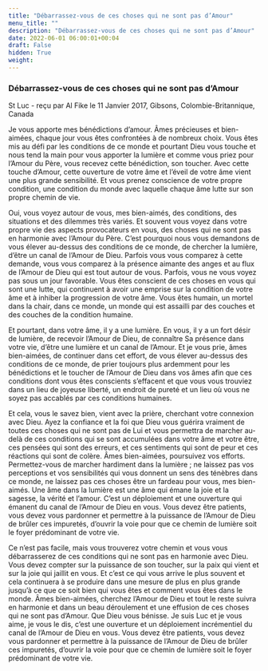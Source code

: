 ```yaml
---
title: "Débarrassez-vous de ces choses qui ne sont pas d’Amour"
menu_title: ""
description: "Débarrassez-vous de ces choses qui ne sont pas d’Amour"
date: 2022-06-01 06:00:01+00:04
draft: False
hidden: True
weight:
---
```

### Débarrassez-vous de ces choses qui ne sont pas d’Amour

St Luc - reçu par Al Fike le 11 Janvier 2017, Gibsons, Colombie-Britannique, Canada

Je vous apporte mes bénédictions d’amour. Âmes précieuses et bien-aimées, chaque jour vous êtes confrontées à de nombreux choix. Vous êtes mis au défi par les conditions de ce monde et pourtant Dieu vous touche et nous tend la main pour vous apporter la lumière et comme vous priez pour l’Amour du Père, vous recevez cette bénédiction, son toucher. Avec cette touche d’Amour, cette ouverture de votre âme et l’éveil de votre âme vient une plus grande sensibilité. Et vous prenez conscience de votre propre condition, une condition du monde avec laquelle chaque âme lutte sur son propre chemin de vie.

Oui, vous voyez autour de vous, mes bien-aimés, des conditions, des situations et des dilemmes très variés. Et souvent vous voyez dans votre propre vie des aspects provocateurs en vous, des choses qui ne sont pas en harmonie avec l’Amour du Père. C’est pourquoi nous vous demandons de vous élever au-dessus des conditions de ce monde, de chercher la lumière, d’être un canal de l’Amour de Dieu. Parfois vous vous comparez à cette demande, vous vous comparez à la présence aimante des anges et au flux de l’Amour de Dieu qui est tout autour de vous. Parfois, vous ne vous voyez pas sous un jour favorable. Vous êtes conscient de ces choses en vous qui sont une lutte, qui continuent à avoir une emprise sur la condition de votre âme et à inhiber la progression de votre âme. Vous êtes humain, un mortel dans la chair, dans ce monde, un monde qui est assailli par des couches et des couches de la condition humaine.

Et pourtant, dans votre âme, il y a une lumière. En vous, il y a un fort désir de lumière, de recevoir l’Amour de Dieu, de connaître Sa présence dans votre vie, d’être une lumière et un canal de l’Amour. Et je vous prie, âmes bien-aimées, de continuer dans cet effort, de vous élever au-dessus des conditions de ce monde, de prier toujours plus ardemment pour les bénédictions et le toucher de l’Amour de Dieu dans vos âmes afin que ces conditions dont vous êtes conscients s’effacent et que vous vous trouviez dans un lieu de joyeuse liberté, un endroit de pureté et un lieu où vous ne soyez pas accablés par ces conditions humaines.

Et cela, vous le savez bien, vient avec la prière, cherchant votre connexion avec Dieu. Ayez la confiance et la foi que Dieu vous guérira vraiment de toutes ces choses qui ne sont pas de Lui et vous permettra de marcher au-delà de ces conditions qui se sont accumulées dans votre âme et votre être, ces pensées qui sont des erreurs, et ces sentiments qui sont de peur et ces réactions qui sont de colère. Âmes bien-aimées, poursuivez vos efforts. Permettez-vous de marcher hardiment dans la lumière ; ne laissez pas vos perceptions et vos sensibilités qui vous donnent un sens des ténèbres dans ce monde, ne laissez pas ces choses être un fardeau pour vous, mes bien-aimés. Une âme dans la lumière est une âme qui émane la joie et la sagesse, la vérité et l’amour. C’est un déploiement et une ouverture qui émanent du canal de l’Amour de Dieu en vous. Vous devez être patients, vous devez vous pardonner et permettre à la puissance de l’Amour de Dieu de brûler ces impuretés, d’ouvrir la voie pour que ce chemin de lumière soit le foyer prédominant de votre vie.

Ce n’est pas facile, mais vous trouverez votre chemin et vous vous débarrasserez de ces conditions qui ne sont pas en harmonie avec Dieu. Vous devez compter sur la puissance de son toucher, sur la paix qui vient et sur la joie qui jaillit en vous. Et c’est ce qui vous arrive le plus souvent et cela continuera à se produire dans une mesure de plus en plus grande jusqu’à ce que ce soit bien qui vous êtes et comment vous êtes dans le monde. Âmes bien-aimées, cherchez l’Amour de Dieu et tout le reste suivra en harmonie et dans un beau déroulement et une effusion de ces choses qui ne sont pas d’Amour. Que Dieu vous bénisse. Je suis Luc et je vous aime, je vous le dis, c’est une ouverture et un déploiement incrémentiel du canal de l’Amour de Dieu en vous. Vous devez être patients, vous devez vous pardonner et permettre à la puissance de l’Amour de Dieu de brûler ces impuretés, d’ouvrir la voie pour que ce chemin de lumière soit le foyer prédominant de votre vie.



